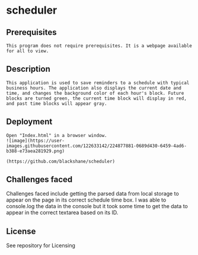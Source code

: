 # scheduler

## Prerequisites
    This program does not require prerequisites. It is a webpage available for all to view. 

## Description
    This application is used to save reminders to a schedule with typical business hours. The application also displays the current date and time, and changes the background color of each hour's block. Future blocks are turned green, the current time block will display in red, and past time blocks will appear gray.

  ## Deployment
    Open "Index.html" in a browser window.
    ![image](https://user-images.githubusercontent.com/122633142/224877881-0689d430-6459-4ad6-b388-e73aea281929.png)
  
    (https://github.com/blackshane/scheduler)
    
## Challenges faced
 Challenges faced include getting the parsed data from local storage to appear on the page in its correct schedule time box. I was able to console.log the data in the console but it took some time to get the data to appear in the correct textarea based on its ID.
## License 
See repository for Licensing